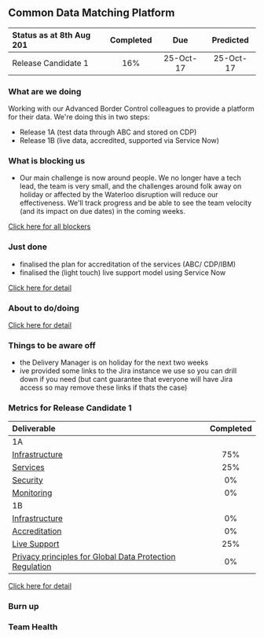 ## Common Data Matching Platform

| Status as at 8th Aug 201  | Completed  | Due | Predicted |
|:-----| :-----:|:-----:|:-----:|
|Release Candidate 1  | 16% |25-Oct-17 | 25-Oct-17 |

### What are we doing
Working with our Advanced Border Control colleagues to provide a platform for their data.  We're doing this in two steps:
- Release 1A (test data through ABC and stored on CDP)
- Release 1B	(live data, accredited, supported via Service Now)

### What is blocking us
- Our main challenge is now around people. We no longer have a tech lead, the team is very small, and the challenges around folk away on holiday or affected by the Waterloo disruption will reduce our effectiveness. We'll track progress and be able to see the team velocity (and its impact on due dates) in the coming weeks.

[Click here for all blockers](https://jira.digital.homeoffice.gov.uk/secure/Dashboard.jspa?selectPageId=13109)

### Just done
- finalised the plan for accreditation of the services (ABC/ CDP/IBM)
- finalised the (light touch) live support model using Service Now

[Click here for detail](https://jira.digital.homeoffice.gov.uk/secure/Dashboard.jspa)

### About to do/doing


[Click here for detail](https://jira.digital.homeoffice.gov.uk/secure/Dashboard.jspa?selectPageId=13111)

### Things to be aware off
- the Delivery Manager is on holiday for the next two weeks
- ive provided some links to the Jira instance we use so you can drill down if you need (but cant guarantee that everyone will have Jira access so may remove these links if thats the case)

### Metrics for Release Candidate 1

| Deliverable | Completed  |
|:-------------| :-----:|
| 1A|  |
| [Infrastructure](https://jira.digital.homeoffice.gov.uk/browse/CDMP-83) | 75% |
| [Services](https://jira.digital.homeoffice.gov.uk/browse/CDMP-85)| 25% |
| [Security](https://jira.digital.homeoffice.gov.uk/browse/CDMP-86) | 0% |
| [Monitoring](https://jira.digital.homeoffice.gov.uk/browse/CDMP-87) | 0% |
| 1B|  |
| [Infrastructure](https://jira.digital.homeoffice.gov.uk/browse/CDMP-83) | 0% |
| [Accreditation](https://jira.digital.homeoffice.gov.uk/browse/CDMP-88)| 0% |
| [Live Support](https://jira.digital.homeoffice.gov.uk/browse/CDMP-19) | 25% |
| [Privacy principles for Global Data Protection Regulation](https://jira.digital.homeoffice.gov.uk/browse/CDMP-19) | 0% |


[Click here for detail](https://jira.digital.homeoffice.gov.uk/secure/Dashboard.jspa?selectPageId=13107)

### Burn up

<div id="chart"></div>
<script>
var chart = c3.generate({
data: {
columns: [
['done', 15.3, 0, 0, 0, 0, 0, 0],
['to do', 42.8, 0, 0, 0, 0, 0, 0],
['required', 8, 17, 25, 33, 41, 50, 58],
],

axes: {
sample2: 'y2'
}
},
axis: {
x: {
label: 'X Label'
},

y: {
label: 'Y Label'
},

y2: {
show: true,
label: 'Y2 Label'
}
},


type: 'bar',
types: {
required: 'spline',
},
groups: [ 
['to do','done'] ] 
},

bindto: '#chart'

});
</script>
### Team Health
<div id="chart1"></div>
<script>
var chart = c3.generate({
data: {
columns: [
['data1', 2.8, 1.5],
['data2', 3.2, 100],
['data3', 3.6, 100],
['data4', 2.8, 100],
['data5', 2.8, 100],
['data6', 2.8, 100],
['data7', 2.8, 100],
['data8', 2.8, 100],
['data9', 2.8, 100]
],
types: {
data1: 'line',
data2: 'line',
data3: 'line',
data4: 'line',
data5: 'line',
data6: 'line',
data7: 'line',
data8: 'line',
data9: 'line'

},
groups: [['data1', 'data2', 'data3', 'data4', 'data5', 'data6', 'data7', 'data8', 'data9']]
},

bindto: '#chart1'

});
</script>
